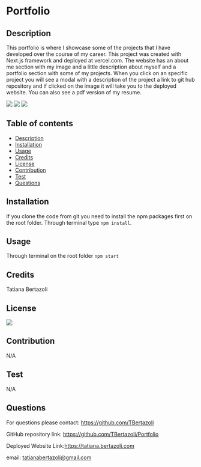 # Portfolio

## Description

This portfolio is where I showcase some of the projects that I have developed over the course of my career. This project was created with Next.js framework and deployed at vercel.com. The website has an about me section with my image and a little description about myself and a portfolio section with some of my projects. When you click on an specific project you will see a modal with a description of the project a link to git hub repository and if clicked on the image it will take you to the deployed website. You can also see a pdf version of my resume.

   <img src="public/assets/readme_pictures/readme1.png">

   <img src="public/assets/readme_pictures/readme2.png">

   <img src="public/assets/readme_pictures/readme3.png">

## Table of contents

- [Description](#description)
- [Installation](#installation)
- [Usage](#usage)
- [Credits](#credits)
- [License](#license)
- [Contribution](#contribution)
- [Test](#test)
- [Questions](#questions)

## Installation

If you clone the code from git you need to install the npm packages first on the root folder. Through terminal type `npm install`.

## Usage

Through terminal on the root folder `npm start`

## Credits

Tatiana Bertazoli

## License

   <img src="https://img.shields.io/npm/l/n?style=flat-square"/>

## Contribution

N/A

## Test

N/A

## Questions

For questions please contact: https://github.com/TBertazoli

GitHub repository link: https://github.com/TBertazoli/Portfolio

Deployed Website Link:https://tatiana.bertazoli.com

email: tatianabertazoli@gmail.com
